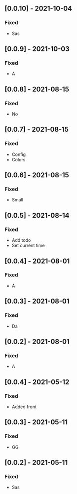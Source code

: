 ## [0.0.10] - 2021-10-04

### Fixed
-    Sas

## [0.0.9] - 2021-10-03

### Fixed
-    A

## [0.0.8] - 2021-08-15

### Fixed
-    No

## [0.0.7] - 2021-08-15

### Fixed
-    Config
-    Colors

## [0.0.6] - 2021-08-15

### Fixed
-    Small

## [0.0.5] - 2021-08-14

### Fixed
-    Add todo
-    Set current time

## [0.0.4] - 2021-08-01

### Fixed
-    A

## [0.0.3] - 2021-08-01

### Fixed
-    Da

## [0.0.2] - 2021-08-01

### Fixed
-    A

## [0.0.4] - 2021-05-12

### Fixed
-    Added front

## [0.0.3] - 2021-05-11

### Fixed
-    GG

## [0.0.2] - 2021-05-11

### Fixed
-    Sas

